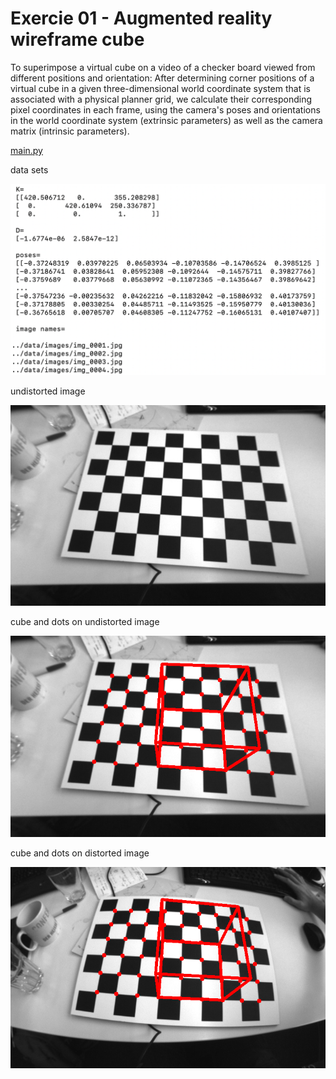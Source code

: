 # Exercie 01 - Augmented reality wireframe cube

To superimpose a virtual cube on a video of a checker board viewed from different positions and orientation: 
After determining corner positions of a virtual cube in a given three-dimensional world coordinate system that is associated with a physical planner grid, 
we calculate their corresponding pixel coordinates in each frame, using the camera's poses and orientations in the world coordinate system (extrinsic parameters) as well as the camera matrix (intrinsic parameters).

[main.py](https://github.com/teruyuki-yamasaki/VAMR/blob/main/exercise01/code/main.py)

data sets 

<img src="https://github.com/teruyuki-yamasaki/VAMR/blob/main/exercise01/results/dataset.png"/>

undistorted image

<img src="https://github.com/teruyuki-yamasaki/VAMR/blob/main/exercise01/results/undistorted.png"/>

cube and dots on undistorted image 

<img src="https://github.com/teruyuki-yamasaki/VAMR/blob/main/exercise01/results/cube_dots_undistorted.png"/>

cube and dots on distorted image 


<img src="https://github.com/teruyuki-yamasaki/VAMR/blob/main/exercise01/results/cube_dots_distorted.png"/>
